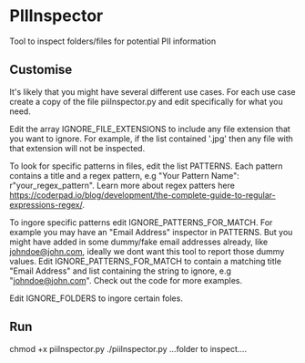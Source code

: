 # PIIInspector
Tool to inspect folders/files for potential PII information

## Customise

It's likely that you might have several different use cases. For each use case create a copy of the file piiInspector.py and edit specifically for what you need.

Edit the array IGNORE_FILE_EXTENSIONS to include any file extension that you want to ignore.  For example, if the list contained '.jpg' then any file with that extension will not be inspected.

To look for specific patterns in files, edit the list PATTERNS.  Each pattern contains a title and a regex pattern, e.g "Your Pattern Name": r"your_regex_pattern".
Learn more about regex patters here https://coderpad.io/blog/development/the-complete-guide-to-regular-expressions-regex/.

To ingore specific patterns edit IGNORE_PATTERNS_FOR_MATCH.  For example you may have an "Email Address" inspector in PATTERNS.  But you might have added in some dummy/fake email addresses already, like johndoe@john.com, ideally we dont want this tool to report those dummy values.  Edit IGNORE_PATTERNS_FOR_MATCH to contain a matching title "Email Address" and list containing the string to ignore, e.g "johndoe@john.com".  Check out the code for more examples.

Edit IGNORE_FOLDERS to ingore certain foles.

## Run

chmod +x piiInspector.py
./piiInspector.py ...folder to inspect....
